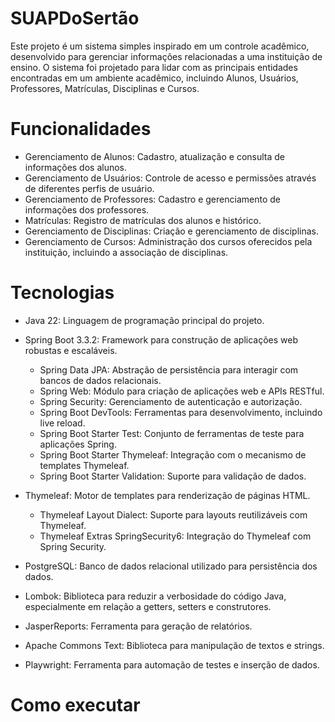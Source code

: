 # SUAPDoSertão
Este projeto é um sistema simples inspirado em um controle acadêmico, desenvolvido para gerenciar informações relacionadas a uma instituição de ensino. O sistema foi projetado para lidar com as principais entidades encontradas em um ambiente acadêmico, incluindo Alunos, Usuários, Professores, Matrículas, Disciplinas e Cursos.
# Funcionalidades
- Gerenciamento de Alunos: Cadastro, atualização e consulta de informações dos alunos.
- Gerenciamento de Usuários: Controle de acesso e permissões através de diferentes perfis de usuário.
- Gerenciamento de Professores: Cadastro e gerenciamento de informações dos professores.
- Matrículas: Registro de matrículas dos alunos e histórico.
- Gerenciamento de Disciplinas: Criação e gerenciamento de disciplinas.
- Gerenciamento de Cursos: Administração dos cursos oferecidos pela instituição, incluindo a associação de disciplinas.
# Tecnologias
- Java 22: Linguagem de programação principal do projeto.
  
- Spring Boot 3.3.2: Framework para construção de aplicações web robustas e escaláveis.
  - Spring Data JPA: Abstração de persistência para interagir com bancos de dados relacionais.
  - Spring Web: Módulo para criação de aplicações web e APIs RESTful.
  - Spring Security: Gerenciamento de autenticação e autorização.
  - Spring Boot DevTools: Ferramentas para desenvolvimento, incluindo live reload.
  - Spring Boot Starter Test: Conjunto de ferramentas de teste para aplicações Spring.
  - Spring Boot Starter Thymeleaf: Integração com o mecanismo de templates Thymeleaf.
  - Spring Boot Starter Validation: Suporte para validação de dados.
  
- Thymeleaf: Motor de templates para renderização de páginas HTML.
  - Thymeleaf Layout Dialect: Suporte para layouts reutilizáveis com Thymeleaf.
  - Thymeleaf Extras SpringSecurity6: Integração do Thymeleaf com Spring Security.
  
- PostgreSQL: Banco de dados relacional utilizado para persistência dos dados.
  
- Lombok: Biblioteca para reduzir a verbosidade do código Java, especialmente em relação a getters, setters e construtores.
  
- JasperReports: Ferramenta para geração de relatórios.
  
- Apache Commons Text: Biblioteca para manipulação de textos e strings.
  
- Playwright: Ferramenta para automação de testes e inserção de dados.

# Como executar
